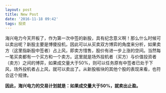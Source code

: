 ```yaml
---
layout: post
title: New Post
date: '2016-11-18 09:42'
tags: 投资
---
```


海兴电力今天开板了，作为第一次中签的新股，具有纪念意义啊！那么什么时候可以卖出呢？新股主要是博傻投机，因此可以从买卖双方博弈的角度来分析，如果卖方（这里指新股中签者）占上风，即卖方惜售，股价有进一步上涨的空间。当然每一笔买卖都有一个买方和一个卖方。这里就是场外投机者（买方）与价值投资者（卖方）之间的博弈，如果成交量大于50%，则可以任务原有中签者已处于下风，场外投机者占上风，就可以卖出了。从新股板块的其他个股的表现来看，也符合这个规律。

**因此，海兴电力的交易计划就是：如果成交量大于50%，就卖出止盈。**
